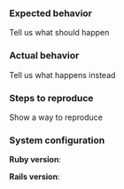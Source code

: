 ### Expected behavior
Tell us what should happen

### Actual behavior
Tell us what happens instead

### Steps to reproduce
Show a way to reproduce

### System configuration

**Ruby version**:

**Rails version**:
